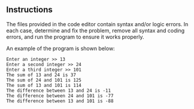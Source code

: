 ## Instructions

The files provided in the code editor contain syntax and/or logic errors. In each case, determine and fix the problem, remove all syntax and coding errors, and run the program to ensure it works properly.

An example of the program is shown below:

```
Enter an integer >> 13
Enter a second integer >> 24
Enter a third integer >> 101
The sum of 13 and 24 is 37
The sum of 24 and 101 is 125
The sum of 13 and 101 is 114
The difference between 13 and 24 is -11
The difference between 24 and 101 is -77
The difference between 13 and 101 is -88
```
